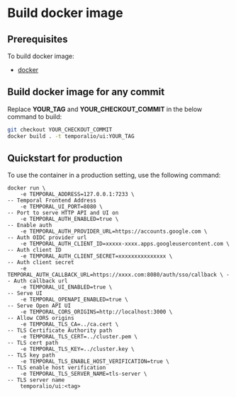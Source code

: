 # Build docker image

## Prerequisites

To build docker image:

- [docker](https://docs.docker.com/engine/installation/)

## Build docker image for any commit

Replace **YOUR_TAG** and **YOUR_CHECKOUT_COMMIT** in the below command to build:

```bash
git checkout YOUR_CHECKOUT_COMMIT
docker build . -t temporalio/ui:YOUR_TAG
```

## Quickstart for production

To use the container in a production setting, use the following command:

```shellscript
docker run \
    -e TEMPORAL_ADDRESS=127.0.0.1:7233 \                                    -- Temporal Frontend Address
    -e TEMPORAL_UI_PORT=8080 \                                              -- Port to serve HTTP API and UI on
    -e TEMPORAL_AUTH_ENABLED=true \                                         -- Enable auth
    -e TEMPORAL_AUTH_PROVIDER_URL=https://accounts.google.com \             -- Auth OIDC provider url
    -e TEMPORAL_AUTH_CLIENT_ID=xxxxx-xxxx.apps.googleusercontent.com \      -- Auth client ID
    -e TEMPORAL_AUTH_CLIENT_SECRET=xxxxxxxxxxxxxxx \                        -- Auth client secret
    -e TEMPORAL_AUTH_CALLBACK_URL=https://xxxx.com:8080/auth/sso/callback \ -- Auth callback url
    -e TEMPORAL_UI_ENABLED=true \                                           -- Serve UI
    -e TEMPORAL_OPENAPI_ENABLED=true \                                      -- Serve Open API UI
    -e TEMPORAL_CORS_ORIGINS=http://localhost:3000 \                        -- Allow CORS origins
    -e TEMPORAL_TLS_CA=../ca.cert \                                         -- TLS Certificate Authority path
    -e TEMPORAL_TLS_CERT=../cluster.pem \                                   -- TLS cert path
    -e TEMPORAL_TLS_KEY=../cluster.key \                                    -- TLS key path
    -e TEMPORAL_TLS_ENABLE_HOST_VERIFICATION=true \                         -- TLS enable host verification
    -e TEMPORAL_TLS_SERVER_NAME=tls-server \                                -- TLS server name
    temporalio/ui:<tag>
```
